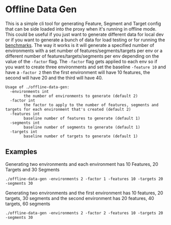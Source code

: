 # Offline Data Gen

This is a simple cli tool for generating Feature, Segment and Target config that can be side loaded into the proxy when it's running in offline mode. This could be useful if you just want to generate different data for local dev or if you want to generate a bunch of data for load testing or for running the [benchmarks](../../config/bench-test). The way it works is it will generate a specified number of environments with a set number of features/segments/targets per env or a different number of features/targets/segments per env depending on the value of the `-factor` flag. The `-factor` flag gets applied to each env so if you want to create three environments and set the baseline `-feature 10` and have a `-factor 2` then the first environment will have 10 features, the second will have 20 and the third will have 40.

```
Usage of ./offline-data-gen:
  -environments int
    	the number of environments to generate (default 2)
  -factor int
    	the factor to apply to the number of features, segments and targets for each environment that's created (default 2)
  -features int
    	baseline number of features to generate (default 1)
  -segments int
    	baseline number of segments to generate (default 1)
  -targets int
    	baseline number of targets to generate (default 1)
```

## Examples

Generating two environments and each environment has 10 Features, 20 Targets and 30 Segments

```
./offline-data-gen -environments 2 -factor 1 -features 10 -targets 20 -segments 30
```

Generating two environments and the first environment has 10 features, 20 targets, 30 segments and the second environment has 20 features, 40 targets, 60 segments
```
./offline-data-gen -environments 2 -factor 2 -features 10 -targets 20 -segments 30
```
